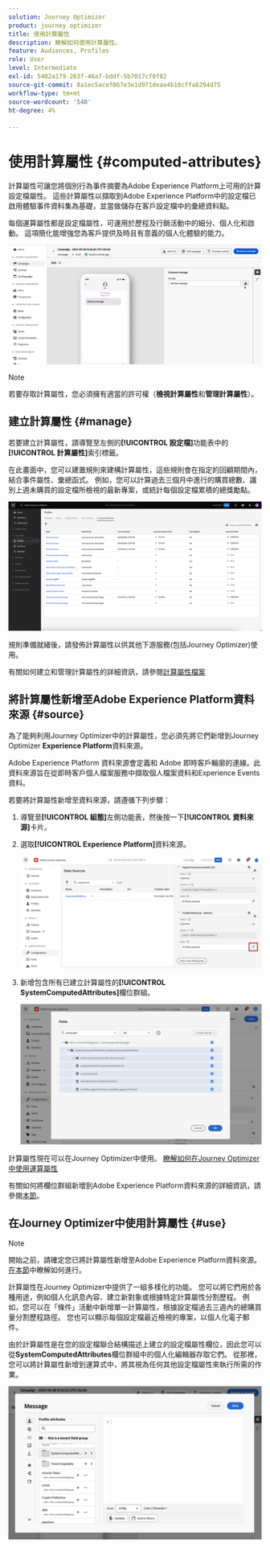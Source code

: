 ```yaml
---
solution: Journey Optimizer
product: journey optimizer
title: 使用計算屬性
description: 瞭解如何使用計算屬性。
feature: Audiences, Profiles
role: User
level: Intermediate
exl-id: 5402a179-263f-46a7-bddf-5b7017cf0f82
source-git-commit: 8a1ec5acef067e3e1d971deaa4b10cffa6294d75
workflow-type: tm+mt
source-wordcount: '540'
ht-degree: 4%

---
```


# 使用計算屬性 {#computed-attributes}

計算屬性可讓您將個別行為事件摘要為Adobe Experience Platform上可用的計算設定檔屬性。 這些計算屬性以擷取到Adobe Experience Platform中的設定檔已啟用體驗事件資料集為基礎，並當做儲存在客戶設定檔中的彙總資料點。

每個運算屬性都是設定檔屬性，可運用於歷程及行銷活動中的細分、個人化和啟動。 這項簡化能增強您為客戶提供及時且有意義的個人化體驗的能力。


![](../rn/assets/do-not-localize/computed-attributes.gif)


>[!NOTE]
>
>若要存取計算屬性，您必須擁有適當的許可權（**檢視計算屬性**&#x200B;和&#x200B;**管理計算屬性**）。

## 建立計算屬性 {#manage}

若要建立計算屬性，請導覽至左側的&#x200B;**[!UICONTROL 設定檔]**&#x200B;功能表中的&#x200B;**[!UICONTROL 計算屬性]**&#x200B;索引標籤。

在此畫面中，您可以建置規則來建構計算屬性，這些規則會在指定的回顧期間內，結合事件屬性、彙總函式。 例如，您可以計算過去三個月中進行的購買總數、識別上週未購買的設定檔所檢視的最新專案，或統計每個設定檔累積的總獎勵點。

![](assets/computed-attributes.png)

規則準備就緒後，請發佈計算屬性以供其他下游服務(包括Journey Optimizer)使用。

有關如何建立和管理計算屬性的詳細資訊，請參閱[計算屬性檔案](https://experienceleague.adobe.com/docs/experience-platform/profile/computed-attributes/overview.html?lang=zh-Hant)

## 將計算屬性新增至Adobe Experience Platform資料來源 {#source}

為了能夠利用Journey Optimizer中的計算屬性，您必須先將它們新增到Journey Optimizer **Experience Platform**&#x200B;資料來源。

Adobe Experience Platform 資料來源會定義和 Adobe 即時客戶輪廓的連線。此資料來源旨在從即時客戶個人檔案服務中擷取個人檔案資料和Experience Events資料。

若要將計算屬性新增至資料來源，請遵循下列步驟：

1. 導覽至&#x200B;**[!UICONTROL 組態]**&#x200B;左側功能表，然後按一下&#x200B;**[!UICONTROL 資料來源]**&#x200B;卡片。

1. 選取&#x200B;**[!UICONTROL Experience Platform]**&#x200B;資料來源。

   ![](assets/computed-attributes-add.png)

1. 新增包含所有已建立計算屬性的&#x200B;**[!UICONTROL SystemComputedAttributes]**&#x200B;欄位群組。

   ![](assets/computed-attributes-fieldgroup.png)

計算屬性現在可以在Journey Optimizer中使用。 [瞭解如何在Journey Optimizer中使用運算屬性](#use)

有關如何將欄位群組新增到Adobe Experience Platform資料來源的詳細資訊，請參閱[本節](../datasource/adobe-experience-platform-data-source.md)。

## 在Journey Optimizer中使用計算屬性 {#use}

>[!NOTE]
>
>開始之前，請確定您已將計算屬性新增至Adobe Experience Platform資料來源。 [在本節](#source)中瞭解如何進行。

計算屬性在Journey Optimizer中提供了一組多樣化的功能。 您可以將它們用於各種用途，例如個人化訊息內容、建立新對象或根據特定計算屬性分割歷程。 例如，您可以在「條件」活動中新增單一計算屬性，根據設定檔過去三週內的總購買量分割歷程路徑。 您也可以顯示每個設定檔最近檢視的專案，以個人化電子郵件。

由於計算屬性是在您的設定檔聯合結構描述上建立的設定檔屬性欄位，因此您可以從&#x200B;**SystemComputedAttributes**&#x200B;欄位群組中的個人化編輯器存取它們。 從那裡，您可以將計算屬性新增到運算式中，將其視為任何其他設定檔屬性來執行所需的作業。

![](assets/computed-attributes-ajo.png)
